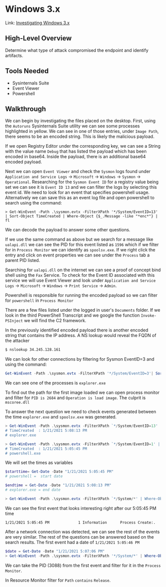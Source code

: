 # Windows 3.x

Link: [Investigating Windows 3.x](https://tryhackme.com/room/investigatingwindows3)

## High-Level Overview

Determine what type of attack compromised the endpoint and identify artifacts.

## Tools Needed

* Sysinternals Suite
* Event Viewer
* Powershell

## Walkthrough

We can begin by investigating the files placed on the desktop. First, using the `Autoruns` Sysinternals Suite utility we can see some processes highlighted in yellow. We can see in one of those entries, under `Image Path`, there seems to be an encoded string. This is likely the malicious payload.

If we open Registry Editor under the corresponding key, we can see a String with the value name `Debug` that has listed the payload which has been encoded in base64. Inside the payload, there is an additional base64 encoded payload.

Next we can open `Event Viewer` and check the `Sysmon` logs found under `Application and Service Logs` -> `Microsoft` -> `Windows` -> `Sysmon` -> `Operational`. Researching for the `Sysmon Event ID` for a registry value being set we can see it is `Event ID 13` and we can filter the logs by selecting this event id. We need to look for an event that specifies powershell usage. Alternatively we can save this as an event log file and open powershell to search using the command:

```shell
> Get-WinEvent -Path .\sysmon.evtx -FilterXPath '*/System/EventID=13' | Sort-Object TimeCreated | Where-Object {$_.Message -like "*enc*"} | fl
```

We can decode the payload to answer some other questions.

If we use the same command as above but we search for a message like `ualapi.dll` we can see the PID for this event listed as `1596` which if we filter for in `Process Monitor` we can identify as `spoolsv.exe`. If we right click the entry and click on event properties we can see under the `Process` tab a parent PID listed.

Searching for `ualapi.dll` on the internet we can see a proof of concept bind shell using the `Fax` Service. To check for the Event ID associated with this service we will use Event Viewer and look under `Application and Service Logs` -> `Microsoft` -> `Windows` -> `Print Service` -> `Admin`.

Powershell is responsible for running the encoded payload so we can filter for `powershell` in `Process Monitor`

There are a few files listed under the logged in user's `Documents` folder. If we look in the third PowerShell Transcript and we google the function `Invoke-PSInject` we will find the C2 framework.

In the previously identified encoded payload there is another encoded string that contains the IP address. A NS lookup would reveal the FQDN of the attacker

```bash
$ nslookup 34.245.128.161
```

We can look for other connections by filtering for Sysmon EventID=3 and using the command:

```powershell
Get-WinEvent -Path .\sysmon.evtx -FilterXPath '*/System/EventID=3'| Sort-Object TimeCreated | fl
```

We can see one of the processes is `explorer.exe`

To find out the path for the first image loaded we can open process monitor and filter for `PID is 2684` and `Operation is load image`. The culprit is `mscoree.dll`

To answer the next question we need to check events generated between the time `explorer.exe` and `spoolsv.exe` was generated.

```powershell
> Get-WinEvent -Path .\sysmon.evtx -FilterXPath `*/System/EventID=13' | Sort-Object TimeCreated | Where-Object {$_.Message -like "*enc*"} | fl
# TimeCreated  : 1/21/2021 5:08:13 PM
# explorer.exe
```

```powershell
> Get-WinEvent -Path .\sysmon.evtx -FilterXPath `*/System/EventID=1' | Sort-Object TimeCreated | Where-Object {$_.Message -like "*enc*"} | fl
# TimeCreated  : 1/21/2021 5:05:45 PM
# powershell.exe
```

We will set the times as variables

```powershell
$starttime= Get-Date -Date "1/21/2021 5:05:45 PM"
# powershell =  start date
```

```powershell
$endtime = Get-Date -Date "1/21/2021 5:08:13 PM"
# explorer.exe = end date
```

```powershell
> Get-WinEvent -Path .\sysmon.evtx -FilterXPath `*/System/*' | Where-Object {$_.TimeCreated -ge $startdate -and $_.TimeCreated -le $endtime } | Sort-Object TimeCreated
```

We can see the first event that looks interesting right after our 5:05:45 PM time

```
1/21/2021 5:05:45 PM             1 Information      Process Create:.
```

After a network connection was detected, we can see the rest of the events are very similar. The rest of the questions can be answered based on the search results. The first event had a date of `1/21/2021 5:05:46 PM`

```powershell
$date = Get-Date -Date "1/21/2021 5:07:06 PM"
> Get-WinEvent -Path .\sysmon.evtx -FilterXPath '*/System/*' | Where-Object { $_.TimeCreated -like $date } | fl
```

We can take the PID (3088) from the first event and filter for it in the `Process Monitor`.

In Resource Monitor filter for `Path` `contains` `Release`.